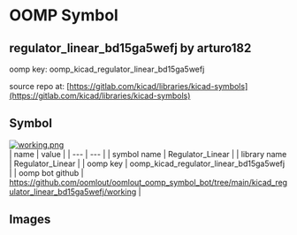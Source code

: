 # OOMP Symbol  
## regulator_linear_bd15ga5wefj  by arturo182  
  
oomp key: oomp_kicad_regulator_linear_bd15ga5wefj  
  
source repo at: [https://gitlab.com/kicad/libraries/kicad-symbols](https://gitlab.com/kicad/libraries/kicad-symbols)  
## Symbol  
  
[![working.png](working_600.png)](working.png)  
| name | value | 
| --- | --- | 
| symbol name | Regulator_Linear | 
| library name | Regulator_Linear | 
| oomp key | oomp_kicad_regulator_linear_bd15ga5wefj | 
| oomp bot github | https://github.com/oomlout/oomlout_oomp_symbol_bot/tree/main/kicad_regulator_linear_bd15ga5wefj/working | 
## Images  
